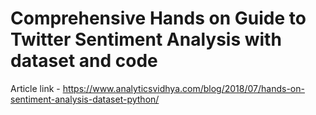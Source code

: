 # Comprehensive Hands on Guide to Twitter Sentiment Analysis with dataset and code

Article link - https://www.analyticsvidhya.com/blog/2018/07/hands-on-sentiment-analysis-dataset-python/
